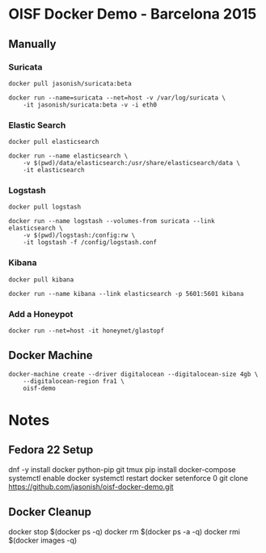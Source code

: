 # OISF Docker Demo - Barcelona 2015

## Manually

### Suricata

    docker pull jasonish/suricata:beta

    docker run --name=suricata --net=host -v /var/log/suricata \
	    -it jasonish/suricata:beta -v -i eth0

### Elastic Search

    docker pull elasticsearch

	docker run --name elasticsearch \
		-v $(pwd)/data/elasticsearch:/usr/share/elasticsearch/data \
		-it elasticsearch

### Logstash

    docker pull logstash

	docker run --name logstash --volumes-from suricata --link elasticsearch \
		-v $(pwd)/logstash:/config:rw \
		-it logstash -f /config/logstash.conf

### Kibana

	docker pull kibana

	docker run --name kibana --link elasticsearch -p 5601:5601 kibana

### Add a Honeypot

    docker run --net=host -it honeynet/glastopf

## Docker Machine

	docker-machine create --driver digitalocean --digitalocean-size 4gb \
		--digitalocean-region fra1 \
		oisf-demo

# Notes

## Fedora 22 Setup
dnf -y install docker python-pip git tmux
pip install docker-compose
systemctl enable docker
systemctl restart docker
setenforce 0
git clone https://github.com/jasonish/oisf-docker-demo.git

## Docker Cleanup
docker stop $(docker ps -q)
docker rm $(docker ps -a -q)
docker rmi $(docker images -q)
